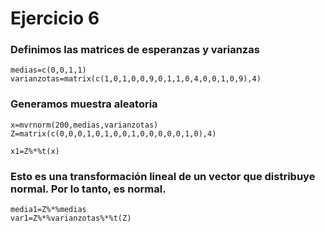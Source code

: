 # Ejercicio 6

### Definimos las matrices de esperanzas y varianzas
    medias=c(0,0,1,1)
    varianzotas=matrix(c(1,0,1,0,0,9,0,1,1,0,4,0,0,1,0,9),4)

### Generamos muestra aleatoria
    x=mvrnorm(200,medias,varianzotas)
    Z=matrix(c(0,0,0,1,0,1,0,0,1,0,0,0,0,0,1,0),4)

    x1=Z%*%t(x)

### Esto es una transformación lineal de un vector que distribuye normal. Por lo tanto, es normal. 

    media1=Z%*%medias
    var1=Z%*%varianzotas%*%t(Z)